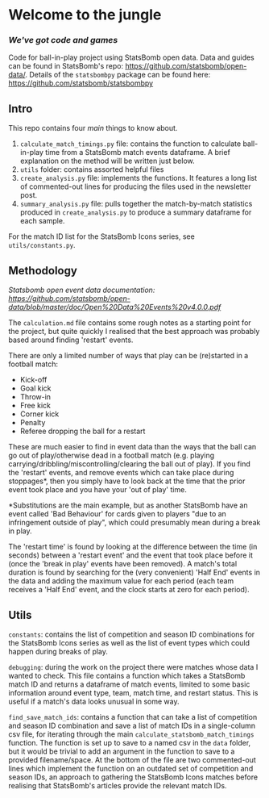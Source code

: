 # Welcome to the jungle
### _We've got code and games_

Code for ball-in-play project using StatsBomb open data. Data and guides can be found in StatsBomb's repo: https://github.com/statsbomb/open-data/. Details of the `statsbombpy` package can be found here: https://github.com/statsbomb/statsbombpy

## Intro
This repo contains four _main_ things to know about.
1) `calculate_match_timings.py` file: contains the function to calculate ball-in-play time from a StatsBomb match events dataframe. A brief explanation on the method will be written just below.
2) `utils` folder: contains assorted helpful files
3) `create_analysis.py` file: implements the functions. It features a long list of commented-out lines for producing the files used in the newsletter post.
4) `summary_analysis.py` file: pulls together the match-by-match statistics produced in `create_analysis.py` to produce a summary dataframe for each sample.

For the match ID list for the StatsBomb Icons series, see `utils/constants.py`.

## Methodology
_Statsbomb open event data documentation: https://github.com/statsbomb/open-data/blob/master/doc/Open%20Data%20Events%20v4.0.0.pdf_

The `calculation.md` file contains some rough notes as a starting point for the project, but quite quickly I realised that the best approach was probably based around finding 'restart' events. 

There are only a limited number of ways that play can be (re)started in a football match:
- Kick-off
- Goal kick
- Throw-in
- Free kick
- Corner kick
- Penalty
- Referee dropping the ball for a restart

These are much easier to find in event data than the ways that the ball can go out of play/otherwise dead in a football match (e.g. playing carrying/dribbling/miscontrolling/clearing the ball out of play). If you find the 'restart' events, and remove events which can take place during stoppages*, then you simply have to look back at the time that the prior event took place and you have your 'out of play' time.

*Substitutions are the main example, but as another StatsBomb have an event called 'Bad Behaviour' for cards given to players "due to an infringement outside of play", which could presumably mean during a break in play.

The 'restart time' is found by looking at the difference between the time (in seconds) between a 'restart event' and the event that took place before it (once the 'break in play' events have been removed). A match's total duration is found by searching for the (very convenient) 'Half End' events in the data and adding the maximum value for each period (each team receives a 'Half End' event, and the clock starts at zero for each period).

## Utils
`constants`: contains the list of competition and season ID combinations for the StatsBomb Icons series as well as the list of event types which could happen during breaks of play.

`debugging`: during the work on the project there were matches whose data I wanted to check. This file contains a function which takes a StatsBomb match ID and returns a dataframe of match events, limited to some basic information around event type, team, match time, and restart status. This is useful if a match's data looks unusual in some way.

`find_save_match_ids`: contains a function that can take a list of competition and season ID combination and save a list of match IDs in a single-column csv file, for iterating through the main `calculate_statsbomb_match_timings` function. The function is set up to save to a named csv in the `data` folder, but it would be trivial to add an argument in the function to save to a provided filename/space. At the bottom of the file are two commented-out lines which implement the function on an outdated set of competition and season IDs, an approach to gathering the StatsBomb Icons matches before realising that StatsBomb's articles provide the relevant match IDs. 
